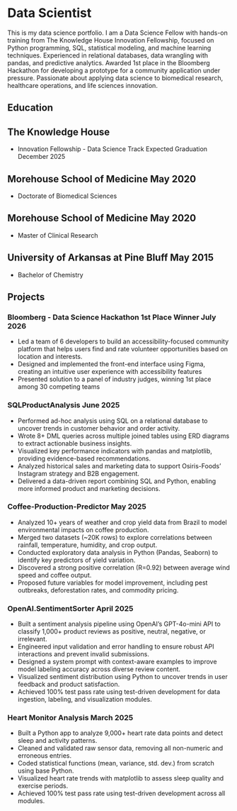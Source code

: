 # Data Scientist 
This is my data science portfolio. I am a Data Science Fellow with hands-on training from The Knowledge House Innovation Fellowship, focused on Python programming, SQL, statistical modeling, and machine learning techniques. Experienced in relational databases, data wrangling with pandas, and predictive analytics. Awarded 1st place in the Bloomberg Hackathon for developing a prototype for a community application under pressure. Passionate about applying data science to biomedical research, healthcare operations, and life sciences innovation. 
## Education
## The Knowledge House
- Innovation Fellowship - Data Science  Track              Expected Graduation December 2025

## Morehouse School of Medicine                              May 2020 
- Doctorate of Biomedical Sciences 

## Morehouse School of Medicine                              May 2020
- Master of Clinical Research  

## University of Arkansas at Pine Bluff                      May 2015 
- Bachelor of Chemistry 

## Projects
### Bloomberg - Data Science Hackathon 1st Place Winner       July 2026 
- Led a team of 6 developers to build an accessibility-focused community platform that helps users find and rate volunteer opportunities based on location and interests. 
- Designed and implemented the front-end interface using Figma, creating an intuitive user experience with accessibility features 
 - Presented solution to a panel of industry judges, winning 1st place among 30 competing teams 

### SQLProductAnalysis                           June 2025 
- Performed ad-hoc analysis using SQL on a relational database to uncover trends in customer behavior and order activity. 
- Wrote 8+ DML queries across multiple joined tables using ERD diagrams to extract actionable business insights. 
- Visualized key performance indicators with pandas and matplotlib, providing evidence-based recommendations.
- Analyzed historical sales and marketing data to support Osiris-Foods’ Instagram strategy and B2B engagement.
- Delivered a data-driven report combining SQL and Python, enabling more informed product and marketing decisions. 

### Coffee-Production-Predictor                  May 2025 
- Analyzed 10+ years of weather and crop yield data from Brazil to model environmental impacts on coffee production. 
- Merged two datasets (~20K rows) to explore correlations between rainfall, temperature, humidity, and crop output. 
- Conducted exploratory data analysis in Python (Pandas, Seaborn) to identify key predictors of yield variation.
- Discovered a strong positive correlation (R=0.92) between average wind speed and coffee output. 
- Proposed future variables for model improvement, including pest outbreaks, deforestation rates, and commodity pricing. 

### OpenAI.SentimentSorter                      April 2025 
- Built a sentiment analysis pipeline using OpenAI’s GPT-4o-mini API to classify 1,000+ product reviews as positive, neutral, negative, or irrelevant. 
- Engineered input validation and error handling to ensure robust API interactions and prevent invalid submissions. 
- Designed a system prompt with context-aware examples to improve model labeling accuracy across diverse review content. 
- Visualized sentiment distribution using Python to uncover trends in user feedback and product satisfaction. 
- Achieved 100% test pass rate using test-driven development for data ingestion, labeling, and visualization modules. 

### Heart Monitor Analysis                   March 2025 
- Built a Python app to analyze 9,000+ heart rate data points and detect sleep and activity patterns.
- Cleaned and validated raw sensor data, removing all non-numeric and erroneous entries. 
- Coded statistical functions (mean, variance, std. dev.) from scratch using base Python. 
- Visualized heart rate trends with matplotlib to assess sleep quality and exercise periods. 
- Achieved 100% test pass rate using test-driven development across all modules. 

